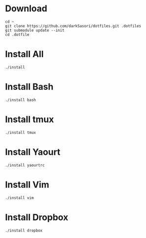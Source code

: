 Download
========

```
cd ~
git clone https://github.com/darkSasori/dotfiles.git .dotfiles
git submodule update --init
cd .dotfile
```

Install All
===========

```
./install
```

Install Bash
============

```
./install bash
```

Install tmux
============

```
./install tmux
```

Install Yaourt
=============

```
./install yaourtrc
```

Install Vim
=============

```
./install vim
```

Install Dropbox
=============

```
./install dropbox
```
